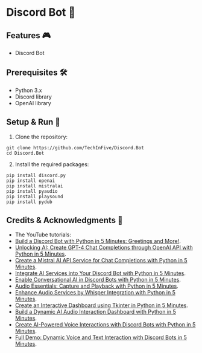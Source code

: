 # Discord Bot 🐍

## Features 🎮

- Discord Bot

## Prerequisites 🛠

- Python 3.x
- Discord library
- OpenAI library

## Setup & Run 🚀

1. Clone the repository:
```
git clone https://github.com/TechInFive/Discord.Bot
cd Discord.Bot
```

2. Install the required packages:
```
pip install discord.py
pip install openai
pip install mistralai
pip install pyaudio
pip install playsound
pip install pydub
```

## Credits & Acknowledgments 👏

- The YouTube tutorials:
- [Build a Discord Bot with Python in 5 Minutes: Greetings and More!](https://youtu.be/BK9WQIu6Xcc).
- [Unlocking AI: Create GPT-4 Chat Completions through OpenAI API with Python in 5 Minutes](https://youtu.be/vmiEUWIFDiA).
- [Create a Mistral AI API Service for Chat Completions with Python in 5 Minutes](https://youtu.be/unyywgvxd_0).
- [Integrate AI Services into Your Discord Bot with Python in 5 Minutes](https://youtu.be/Kt0gPiFY0zM).
- [Enable Conversational AI in Discord Bots with Python in 5 Minutes](https://youtu.be/0eKzb6ljz84).
- [Audio Essentials: Capture and Playback with Python in 5 Minutes](https://youtu.be/wyeeYDKm7J4).
- [Enhance Audio Services by Whisper Integration with Python in 5 Minutes](https://youtu.be/xYzSNhhHeSc).
- [Create an Interactive Dashboard using Tkinter in Python in 5 Minutes](https://youtu.be_9h-8IpR_OA).
- [Build a Dynamic AI Audio Interaction Dashboard with Python in 5 Minutes](https://youtu.be/6SIBQdpu3Cg).
- [Create AI-Powered Voice Interactions  with Discord Bots with Python in 5 Minutes](https://youtu.be/lYvXQau1l18).
- [Full Demo: Dynamic Voice and Text Interaction with Discord Bots in 5 Minutes](https://youtu.be/xa5NcUxUkaA).
